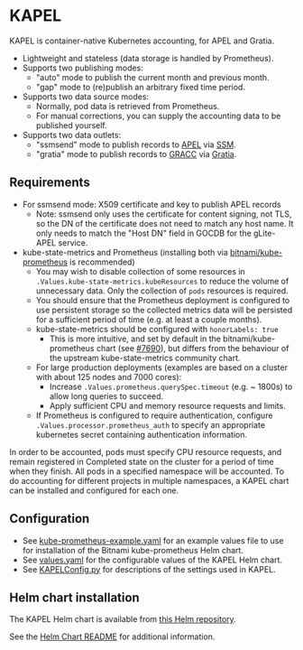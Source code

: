 # KAPEL 
KAPEL is container-native Kubernetes accounting, for APEL and Gratia.
- Lightweight and stateless (data storage is handled by Prometheus).
- Supports two publishing modes:
  - "auto" mode to publish the current month and previous month.
  - "gap" mode to (re)publish an arbitrary fixed time period.
- Supports two data source modes:
  - Normally, pod data is retrieved from Prometheus.
  - For manual corrections, you can supply the accounting data to be published yourself.
- Supports two data outlets:
  - "ssmsend" mode to publish records to [APEL](https://apel.github.io/) via [SSM](https://github.com/apel/ssm).
  - "gratia" mode to publish records to [GRACC](https://gracc.opensciencegrid.org/) via
    [Gratia](https://github.com/opensciencegrid/gratia-probe/).

## Requirements
- For ssmsend mode: X509 certificate and key to publish APEL records
  - Note: ssmsend only uses the certificate for content signing, not TLS, so the DN of the certificate does not need to match any host name.
    It only needs to match the "Host DN" field in GOCDB for the gLite-APEL service.
- kube-state-metrics and Prometheus (installing both via [bitnami/kube-prometheus](https://bitnami.com/stack/prometheus-operator/helm) is recommended)
  - You may wish to disable collection of some resources in `.Values.kube-state-metrics.kubeResources` to reduce the volume of unnecessary data.
    Only the collection of `pods` resources is required.
  - You should ensure that the Prometheus deployment is configured to use persistent storage so the collected metrics data will be
    persisted for a sufficient period of time (e.g. at least a couple months).
  - kube-state-metrics should be configured with `honorLabels: true`
    - This is more intuitive, and set by default in the bitnami/kube-prometheus chart (see [#7690](https://github.com/bitnami/charts/issues/7690)),
      but differs from the behaviour of the upstream kube-state-metrics community chart.
  - For large production deployments (examples are based on a cluster with about 125 nodes and 7000 cores):
    - Increase `.Values.prometheus.querySpec.timeout` (e.g. ~ 1800s) to allow long queries to succeed.
    - Apply sufficient CPU and memory resource requests and limits.
  - If Prometheus is configured to require authentication, configure `.Values.processor.prometheus_auth` to specify an appropriate kubernetes
    secret containing authentication information.

In order to be accounted, pods must specify CPU resource requests, and remain registered in Completed state on the cluster for a period of time when they finish.
All pods in a specified namespace will be accounted.
To do accounting for different projects in multiple namespaces, a KAPEL chart can be installed and configured for each one.

## Configuration
- See [kube-prometheus-example.yaml](docs/kube-prometheus-example.yaml) for an example values file to use for installation of the Bitnami kube-prometheus Helm chart.
- See [values.yaml](chart/values.yaml) for the configurable values of the KAPEL Helm chart.
- See [KAPELConfig.py](python/KAPELConfig.py) for descriptions of the settings used in KAPEL.

## Helm chart installation
The KAPEL Helm chart is available from [this Helm repository](https://rptaylor.github.io/kapel/).

See the [Helm Chart README](chart/README.md) for additional information.
